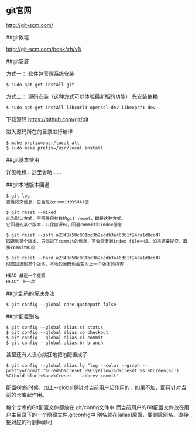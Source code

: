 ## git官网

<http://git-scm.com/>

##git教程

<http://git-scm.com/book/zh/v1/>

##git安装

方式一：
软件包管理系统安装
```
$ sudo apt-get install git
```

方式二：
源码安装（这种方式可以体验最新版的功能）
先安装依赖
```
$ sudo apt-get install libcurl4-openssl-dev libexpat1-dev
```
下载源码
<https://github.com/git/git>

进入源码所在的目录进行编译
```
$ make prefix=/usr/local all
$ sudo make prefix=/usr/local install
```

##git基本使用

详见教程，这里省略……

##git本地版本回退
```
$ git log
查看提交信息，包含每次commit的SHA1值
```
```
$ git reset --mixed
此为默认方式，不带任何参数的git reset，即是这种方式。
它回退到某个版本，只保留源码，回退commit和index信息
```
```
$ git reset --soft a2348a50c801bc3b2ecdb3a463b1f24da1d8cd47
回退到某个版本，只回退了commit的信息，不会恢复到index file一级。如果还要提交，直接commit即可
```
```
$ git reset --hard a2348a50c801bc3b2ecdb3a463b1f24da1d8cd47
彻底回退到某个版本，本地的源码也会变为上一个版本的内容
```
```
HEAD 最近一个提交
HEAD^ 上一次
```

##git乱码的解决办法
```
$ git config --global core.quotepath false
```

##git配置别名
```
$ git config --global alias.st status
$ git config --global alias.co checkout
$ git config --global alias.ci commit
$ git config --global alias.br branch
```
甚至还有人丧心病狂地把lg配置成了:
```
$ git config --global alias.lg "log --color --graph --pretty=format:'%Cred%h%Creset -%C(yellow)%d%Creset %s %Cgreen(%cr) %C(bold blue)<%an>%Creset' --abbrev-commit"
```
配置Git的时候，加上--global是针对当前用户起作用的，如果不加，那只针对当前的仓库起作用。

每个仓库的Git配置文件都放在.git/config文件中
而当前用户的Git配置文件放在用户主目录下的一个隐藏文件.gitconfig中
别名就在[alias]后面，要删除别名，直接把对应的行删掉即可